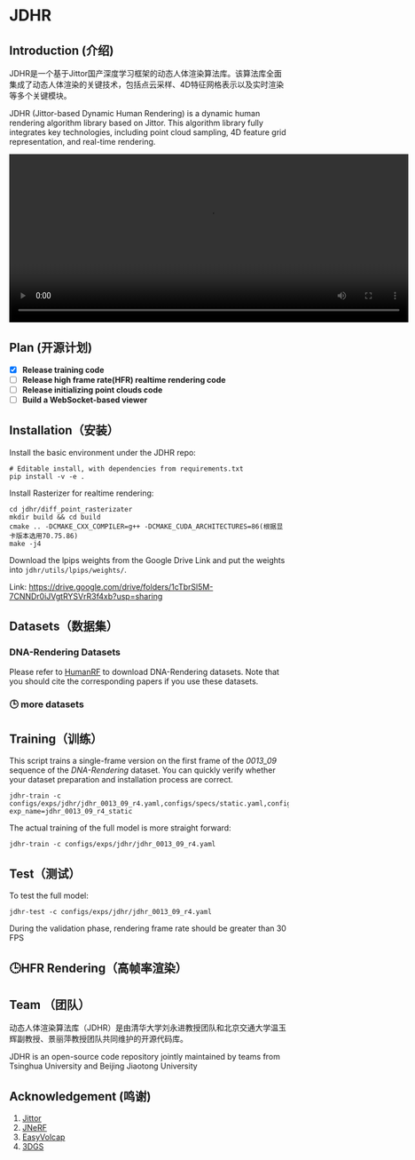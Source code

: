 # JDHR

## Introduction (介绍)

JDHR是一个基于Jittor国产深度学习框架的动态人体渲染算法库。该算法库全面集成了动态人体渲染的关键技术，包括点云采样、4D特征网格表示以及实时渲染等多个关键模块。

JDHR (Jittor-based Dynamic Human Rendering) is a dynamic human rendering algorithm library based on Jittor. This algorithm library fully integrates key technologies, including point cloud sampling, 4D feature grid representation, and real-time rendering.

<video width="720" height="303" controls> 
<source src="https://movie.cy798.cn/%E9%BB%91%E8%B1%B9.Black.Panther.2018.BD720P.X264.AAC.English.CHS-ENG.mp4" type="video/mp4">
</video>

## Plan (开源计划)
- [x] **Release training code**
- [ ] **Release high frame rate(HFR) realtime rendering code**
- [ ] **Release initializing point clouds code**
- [ ] **Build a  WebSocket-based viewer**

## Installation（安装）

Install the basic environment under the JDHR repo:

```shell
# Editable install, with dependencies from requirements.txt
pip install -v -e . 
```

Install Rasterizer for realtime rendering:

```shell
cd jdhr/diff_point_rasterizater
mkdir build && cd build
cmake .. -DCMAKE_CXX_COMPILER=g++ -DCMAKE_CUDA_ARCHITECTURES=86(根据显卡版本选用70.75.86)
make -j4
```

Download the lpips weights from the Google Drive Link and put the weights into `jdhr/utils/lpips/weights/`.

Link: https://drive.google.com/drive/folders/1cTbrSl5M-7CNNDr0iJVgtRYSVrR3f4xb?usp=sharing


## Datasets（数据集）

### DNA-Rendering Datasets

Please refer to [HumanRF](https://github.com/synthesiaresearch/humanrf) to download DNA-Rendering datasets.
Note that you should cite the corresponding papers if you use these datasets.

### :clock3: more datasets

## Training（训练）

This script trains a single-frame version on the first frame of the *0013_09* sequence of the *DNA-Rendering* dataset. You can quickly verify whether your dataset preparation and installation process are correct.

```shell
jdhr-train -c configs/exps/jdhr/jdhr_0013_09_r4.yaml,configs/specs/static.yaml,configs/specs/tiny.yaml exp_name=jdhr_0013_09_r4_static
```

The actual training of the full model is more straight forward:

```shell
jdhr-train -c configs/exps/jdhr/jdhr_0013_09_r4.yaml
```

## Test（测试）

To test the full model:

```shell
jdhr-test -c configs/exps/jdhr/jdhr_0013_09_r4.yaml
```
During the validation phase, rendering frame rate should be greater than 30 FPS

## :clock3:HFR Rendering（高帧率渲染）

## Team （团队）

动态人体渲染算法库（JDHR）是由清华大学刘永进教授团队和北京交通大学温玉辉副教授、景丽萍教授团队共同维护的开源代码库。

JDHR is an open-source code repository jointly maintained by teams from Tsinghua University and Beijing Jiaotong University


## Acknowledgement (鸣谢)
1. [Jittor](https://github.com/Jittor/jittor)
2. [JNeRF](https://github.com/Jittor/JNeRF)
3. [EasyVolcap](https://github.com/zju3dv/EasyVolcap)
4. [3DGS](https://github.com/graphdeco-inria/gaussian-splatting)

